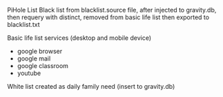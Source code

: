 PiHole List
Black list from blacklist.source file, after injected to gravity.db, then requery with distinct, removed from basic life list then exported to blacklist.txt

Basic life list services (desktop and mobile device)
- google browser
- google mail
- google classroom
- youtube

White list created as daily family need (insert to gravity.db)


